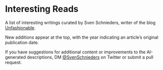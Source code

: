 # Interesting Reads
A list of interesting writings curated by Sven Schnieders, writer of the blog [Unfashionable](https://unfashionable.blog/).

New additions appear at the top, with the year indicating an article’s original publication date.

If you have suggestions for additional content or improvements to the AI-generated descriptions, DM [@SvenSchnieders](https://x.com/SvenSchnieders) on Twitter or submit a pull request.